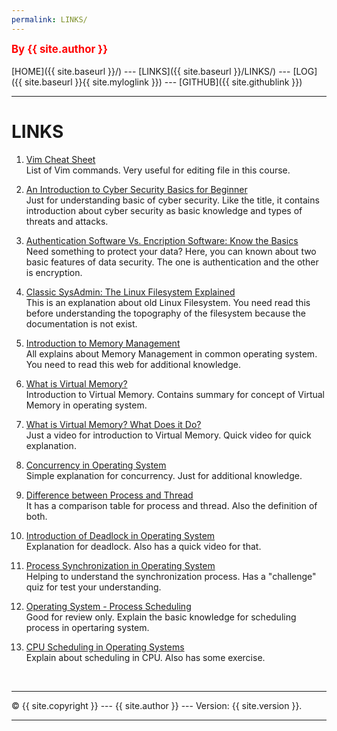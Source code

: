 ```yaml
---
permalink: LINKS/
---
```

<span style="color:red; font-weight:bold; font-size:larger;">By {{ site.author }}</span>
<br><br>
[HOME]({{ site.baseurl }}/) ---
[LINKS]({{ site.baseurl }}/LINKS/) ---
[LOG]({{ site.baseurl }}{{ site.myloglink }}) ---
[GITHUB]({{ site.githublink }})
<br>
<hr>

# LINKS

1. [Vim Cheat Sheet](https://www.keycdn.com/blog/vim-commands)<br>
List of Vim commands. Very useful for editing file in this course.

2. [An Introduction to Cyber Security Basics for Beginner](https://geekflare.com/understanding-cybersecurity/)<br>
Just for understanding basic of cyber security. Like the title, it contains introduction about cyber security as basic knowledge and types of threats and attacks.

3. [Authentication Software Vs. Encription Software: Know the Basics](https://geekflare.com/authentication-vs-encryption-software/)<br>
Need something to protect your data? Here, you can known about two basic features of data security. The one is authentication and the other is encryption.

4. [Classic SysAdmin: The Linux Filesystem Explained](https://www.linuxfoundation.org/blog/blog/classic-sysadmin-the-linux-filesystem-explained)<br>
This is an explanation about old Linux Filesystem. You need read this before understanding the topography of the filesystem because the documentation is not exist.

5. [Introduction to Memory Management](https://www.studytonight.com/operating-system/memory-management)<br>
All explains about Memory Management in common operating system. You need to read this web for additional knowledge.

6. [What is Virtual Memory?](https://www.studytonight.com/operating-system/virtual-memory)<br>
Introduction to Virtual Memory. Contains summary for concept of Virtual Memory in operating system.

7. [What is Virtual Memory? What Does it Do?](https://www.youtube.com/watch?v=qeOBEOBJREs)<br>
Just a video for introduction to Virtual Memory. Quick video for quick explanation.

8. [Concurrency in Operating System](https://www.geeksforgeeks.org/concurrency-in-operating-system)<br>
Simple explanation for concurrency. Just for additional knowledge.

9. [Difference between Process and Thread](https://www.geeksforgeeks.org/difference-between-process-and-thread)<br>
It has a comparison table for process and thread. Also the definition of both.

10. [Introduction of Deadlock in Operating System](https://geeksforgeeks.org/introduction-of-deadlock-in-operating-system)<br>
Explanation for deadlock. Also has a quick video for that.

11. [Process Synchronization in Operating System](https://www.scaler.com/topics/operating-system/process-synchronization-in-os/)<br>
Helping to understand the synchronization process. Has a "challenge" quiz for test your understanding.

12. [Operating System - Process Scheduling](https://www.tutorialspoint.com/operating_system/os_process_scheduling.htm)<br>
Good for review only. Explain the basic knowledge for scheduling process in opertaring system.

13. [CPU Scheduling in Operating Systems](https://www.geeksforgeeks.org/cpu-scheduling-in-operating-systems/)<br>
Explain about scheduling in CPU. Also has some exercise.
<br>
<hr>
&copy; {{ site.copyright }} --- {{ site.author }} --- Version: {{ site.version }}.
<hr>
<br>
